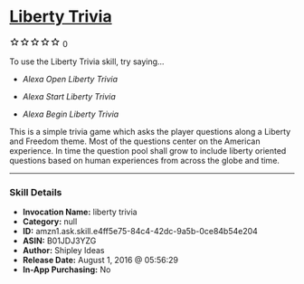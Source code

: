 # [Liberty Trivia](http://alexa.amazon.com/#skills/amzn1.ask.skill.e4ff5e75-84c4-42dc-9a5b-0ce84b54e204)
![0 stars](../../images/ic_star_border_black_18dp_1x.png)![0 stars](../../images/ic_star_border_black_18dp_1x.png)![0 stars](../../images/ic_star_border_black_18dp_1x.png)![0 stars](../../images/ic_star_border_black_18dp_1x.png)![0 stars](../../images/ic_star_border_black_18dp_1x.png) 0

To use the Liberty Trivia skill, try saying...

* *Alexa Open Liberty Trivia*

* *Alexa Start Liberty Trivia*

* *Alexa Begin Liberty Trivia*

This is a simple trivia game which asks the player questions along a Liberty and Freedom theme.  Most of the questions center on the  American experience.  In time the question pool shall grow to include liberty oriented questions based on human experiences from across the globe and time.

***

### Skill Details

* **Invocation Name:** liberty trivia
* **Category:** null
* **ID:** amzn1.ask.skill.e4ff5e75-84c4-42dc-9a5b-0ce84b54e204
* **ASIN:** B01JDJ3YZG
* **Author:** Shipley Ideas
* **Release Date:** August 1, 2016 @ 05:56:29
* **In-App Purchasing:** No
